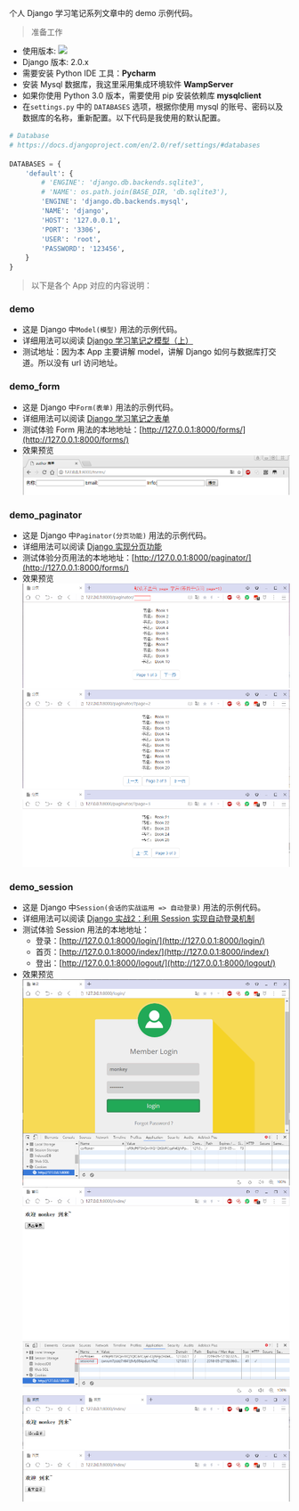 
个人 Django 学习笔记系列文章中的 demo 示例代码。

> 准备工作
- 使用版本:  ![](https://img.shields.io/badge/Python-3.x-blue.svg)
- Django 版本: 2.0.x
- 需要安装 Python IDE 工具：**Pycharm**
- 安装 Mysql 数据库，我这里采用集成环境软件 **WampServer**
- 如果你使用 Python 3.0 版本，需要使用 pip 安装依赖库 **mysqlclient** 
- 在`settings.py` 中的 `DATABASES` 选项，根据你使用 mysql 的账号、密码以及数据库的名称，重新配置。以下代码是我使用的默认配置。
```python
# Database
# https://docs.djangoproject.com/en/2.0/ref/settings/#databases

DATABASES = {
    'default': {
        # 'ENGINE': 'django.db.backends.sqlite3',
        # 'NAME': os.path.join(BASE_DIR, 'db.sqlite3'),
        'ENGINE': 'django.db.backends.mysql',
        'NAME': 'django',
        'HOST': '127.0.0.1',
        'PORT': '3306',
        'USER': 'root',
        'PASSWORD': '123456',
    }
}
```

 
> 以下是各个 App 对应的内容说明：
### **demo** 
- 这是 Django 中`Model(模型)` 用法的示例代码。
- 详细用法可以阅读 [Django 学习笔记之模型（上）](https://mp.weixin.qq.com/s/Zdd7gT0T7RWee86P2S6IXA)
- 测试地址：因为本 App 主要讲解 model，讲解 Django 如何与数据库打交道。所以没有 url 访问地址。

### **demo_form**
- 这是 Django 中`Form(表单)` 用法的示例代码。
- 详细用法可以阅读 [Django 学习笔记之表单](https://mp.weixin.qq.com/s/JgraaUPnzddOJ0QHzqAUwA)
- 测试体验 Form 用法的本地地址：[http://127.0.0.1:8000/forms/](http://127.0.0.1:8000/forms/)
- 效果预览
![](pics/demo_form1.png)

### **demo_paginator**
- 这是 Django 中`Paginator(分页功能)` 用法的示例代码。
- 详细用法可以阅读 [Django 实现分页功能](https://mp.weixin.qq.com/s/Nrp7ElZUwb3m2eFqcq3i9Q)
- 测试体验分页用法的本地地址：[http://127.0.0.1:8000/paginator/](http://127.0.0.1:8000/forms/)
- 效果预览
![](pics/demo_paginator1.png)
![](pics/demo_paginator2.png)
![](pics/demo_paginator3.png)

### **demo_session**
- 这是 Django 中`Session(会话的实战运用 => 自动登录)` 用法的示例代码。
- 详细用法可以阅读 [Django 实战2：利用 Session 实现自动登录机制](https://mp.weixin.qq.com/s/p57ei2cZ_f8EOQIlVblD2g)
- 测试体验 Session 用法的本地地址：
    - 登录：[http://127.0.0.1:8000/login/](http://127.0.0.1:8000/login/)
    - 首页：[http://127.0.0.1:8000/index/](http://127.0.0.1:8000/index/)
    - 登出：[http://127.0.0.1:8000/logout/](http://127.0.0.1:8000/logout/)
- 效果预览
![](pics/demo_session_1.png)
![](pics/demo_session_2.png)
![](pics/demo_session_3.png)
![](pics/demo_session_4.png)

